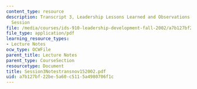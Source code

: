 ```yaml
---
content_type: resource
description: Transcript 3, Leadership Lessons Learned and Observations Since Last
  Session
file: /media/courses/ids-910-leadership-development-fall-2002/a7b127bf22be5a60c5115a4980706f1c_Session3Notestransnov152002.pdf
file_type: application/pdf
learning_resource_types:
- Lecture Notes
ocw_type: OCWFile
parent_title: Lecture Notes
parent_type: CourseSection
resourcetype: Document
title: Session3Notestransnov152002.pdf
uid: a7b127bf-22be-5a60-c511-5a4980706f1c
---
```

